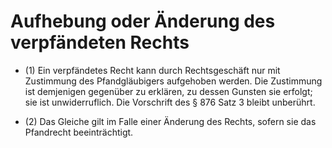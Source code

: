 # Aufhebung oder Änderung des verpfändeten Rechts

- (1) Ein verpfändetes Recht kann durch Rechtsgeschäft nur mit Zustimmung des Pfandgläubigers aufgehoben werden. Die Zustimmung ist demjenigen gegenüber zu erklären, zu dessen Gunsten sie erfolgt; sie ist unwiderruflich. Die Vorschrift des § 876 Satz 3 bleibt unberührt.

- (2) Das Gleiche gilt im Falle einer Änderung des Rechts, sofern sie das Pfandrecht beeinträchtigt.

